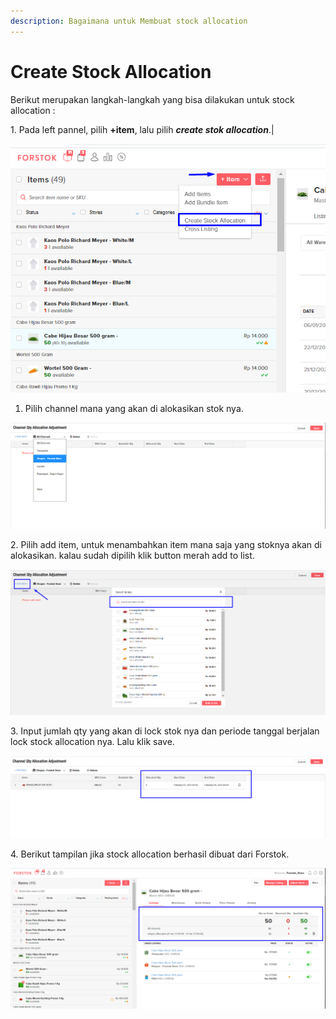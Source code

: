 ```yaml
---
description: Bagaimana untuk Membuat stock allocation
---
```


# Create Stock Allocation

Berikut merupakan langkah-langkah yang bisa dilakukan untuk stock allocation :&#x20;

1\. Pada left pannel, pilih **+item**, lalu pilih _**create stok allocation**_.|

![](<../../.gitbook/assets/image (258).png>)

1. Pilih channel mana yang akan di alokasikan stok nya.&#x20;

![](<../../.gitbook/assets/image (128) (1).png>)



2\. Pilih add item, untuk menambahkan item mana saja yang stoknya akan di alokasikan. kalau sudah dipilih klik button merah add to list.

![](<../../.gitbook/assets/image (84).png>)

3\. Input jumlah qty yang akan di lock stok nya dan periode tanggal berjalan lock stock allocation nya. Lalu klik save.

![](<../../.gitbook/assets/image (250).png>)

4\. Berikut tampilan jika stock allocation berhasil dibuat dari Forstok.

![](<../../.gitbook/assets/image (227).png>)

